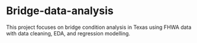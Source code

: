 # Bridge-data-analysis
This project focuses on bridge condition analysis in Texas using FHWA data with data cleaning, EDA, and regression modelling.
